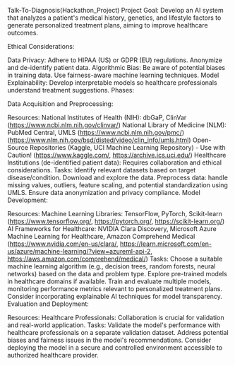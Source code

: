 Talk-To-Diagnosis(Hackathon_Project)
Project Goal: Develop an AI system that analyzes a patient's medical history, genetics, and lifestyle factors to generate personalized treatment plans, aiming to improve healthcare outcomes.

Ethical Considerations:

Data Privacy: Adhere to HIPAA (US) or GDPR (EU) regulations. Anonymize and de-identify patient data. Algorithmic Bias: Be aware of potential biases in training data. Use fairness-aware machine learning techniques. Model Explainability: Develop interpretable models so healthcare professionals understand treatment suggestions. Phases:

Data Acquisition and Preprocessing:

Resources: National Institutes of Health (NIH): dbGaP, ClinVar (https://www.ncbi.nlm.nih.gov/clinvar/) National Library of Medicine (NLM): PubMed Central, UMLS (https://www.ncbi.nlm.nih.gov/pmc/) (https://www.nlm.nih.gov/bsd/disted/video/clin_info/umls.html) Open-Source Repositories (Kaggle, UCI Machine Learning Repository) - Use with Caution! (https://www.kaggle.com/, https://archive.ics.uci.edu/) Healthcare Institutions (de-identified patient data): Requires collaboration and ethical considerations. Tasks: Identify relevant datasets based on target disease/condition. Download and explore the data. Preprocess data: handle missing values, outliers, feature scaling, and potential standardization using UMLS. Ensure data anonymization and privacy compliance. Model Development:

Resources: Machine Learning Libraries: TensorFlow, PyTorch, Scikit-learn (https://www.tensorflow.org/, https://pytorch.org/, https://scikit-learn.org/) AI Frameworks for Healthcare: NVIDIA Clara Discovery, Microsoft Azure Machine Learning for Healthcare, Amazon Comprehend Medical (https://www.nvidia.com/en-us/clara/, https://learn.microsoft.com/en-us/azure/machine-learning/?view=azureml-api-2, https://aws.amazon.com/comprehend/medical/) Tasks: Choose a suitable machine learning algorithm (e.g., decision trees, random forests, neural networks) based on the data and problem type. Explore pre-trained models in healthcare domains if available. Train and evaluate multiple models, monitoring performance metrics relevant to personalized treatment plans. Consider incorporating explainable AI techniques for model transparency. Evaluation and Deployment:

Resources: Healthcare Professionals: Collaboration is crucial for validation and real-world application. Tasks: Validate the model's performance with healthcare professionals on a separate validation dataset. Address potential biases and fairness issues in the model's recommendations. Consider deploying the model in a secure and controlled environment accessible to authorized healthcare provider.
